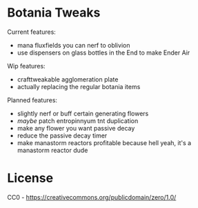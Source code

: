 Botania Tweaks
==============

Current features:
* mana fluxfields you can nerf to oblivion
* use dispensers on glass bottles in the End to make Ender Air

Wip features:
* crafttweakable agglomeration plate
* actually replacing the regular botania items

Planned features:
* slightly nerf or buff certain generating flowers
* *maybe* patch entropinnyum tnt duplication
* make any flower you want passive decay
* reduce the passive decay timer
* make manastorm reactors profitable because hell yeah, it's a manastorm reactor dude

License
=======

CC0 - https://creativecommons.org/publicdomain/zero/1.0/
